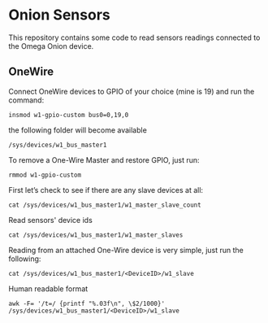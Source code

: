 # Onion Sensors

This repository contains some code to read sensors readings connected to the Omega Onion device.

## OneWire

Connect OneWire devices to GPIO of your choice (mine is 19) and run the command:

```
insmod w1-gpio-custom bus0=0,19,0
```

the following folder will become available

```
/sys/devices/w1_bus_master1
```

To remove a One-Wire Master and restore GPIO, just run:

```
rmmod w1-gpio-custom
```

First let’s check to see if there are any slave devices at all:

```
cat /sys/devices/w1_bus_master1/w1_master_slave_count
```

Read sensors' device ids

```
cat /sys/devices/w1_bus_master1/w1_master_slaves
```

Reading from an attached One-Wire device is very simple, just run the following:

```
cat /sys/devices/w1_bus_master1/<DeviceID>/w1_slave
```

Human readable format

```
awk -F= '/t=/ {printf "%.03f\n", \$2/1000}' /sys/devices/w1_bus_master1/<DeviceID>/w1_slave
```

